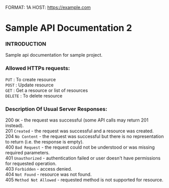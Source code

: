 FORMAT: 1A
HOST: https://example.com

# Sample API Documentation 2
### INTRODUCTION
Sample api documentation for sample project.

### Allowed HTTPs requests:
`PUT`     : To create resource  
`POST`    : Update resource  
`GET`     : Get a resource or list of resources  
`DELETE`  : To delete resource

### Description Of Usual Server Responses:
200 `OK` - the request was successful (some API calls may return 201 instead).  
201 `Created` - the request was successful and a resource was created.  
204 `No Content` - the request was successful but there is no representation to return (i.e. the response is empty).  
400 `Bad Request` - the request could not be understood or was missing required parameters.  
401 `Unauthorized` - authentication failed or user doesn't have permissions for requested operation.  
403 `Forbidden` - access denied.  
404 `Not Found` - resource was not found.  
405 `Method Not Allowed` - requested method is not supported for resource.  
